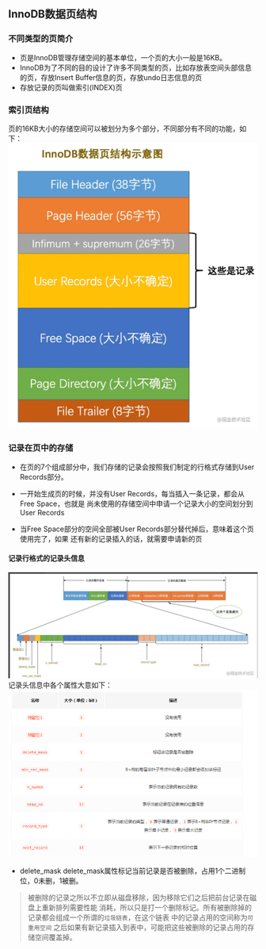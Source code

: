 ## InnoDB数据页结构
### 不同类型的页简介
* 页是InnoDB管理存储空间的基本单位，一个页的大小一般是16KB。
* InnoDB为了不同的目的设计了许多不同类型的页，比如存放表空间头部信息的页，存放Insert Buffer信息的页，存放undo日志信息的页
* 存放记录的页叫做索引(INDEX)页

### 索引页结构
页的16KB大小的存储空间可以被划分为多个部分，不同部分有不同的功能，如下：
![](../images/20210818214103.png)
### 记录在页中的存储
* 在页的7个组成部分中，我们存储的记录会按照我们制定的行格式存储到User Records部分。
* 一开始生成页的时候，并没有User Records，每当插入一条记录，都会从Free Space，也就是
尚未使用的存储空间中申请一个记录大小的空间划分到User Records
  
* 当Free Space部分的空间全部被User Records部分替代掉后，意味着这个页使用完了，如果
还有新的记录插入的话，就需要申请新的页

#### 记录行格式的记录头信息
![](../images/20210818215943.png)
记录头信息中各个属性大意如下：
![](../images/20210818220054.png)
* delete_mask
delete_mask属性标记当前记录是否被删除，占用1个二进制位，0未删，1被删。
> 被删除的记录之所以不立即从磁盘移除，因为移除它们之后把前台记录在磁盘上重新排列需要性能
> 消耗，所以只是打一个删除标记。所有被删除掉的记录都会组成一个所谓的`垃圾链表`，在这个链表
> 中的记录占用的空间称为`可重用空间`
> 之后如果有新记录插入到表中，可能把这些被删除的记录占用的存储空间覆盖掉。